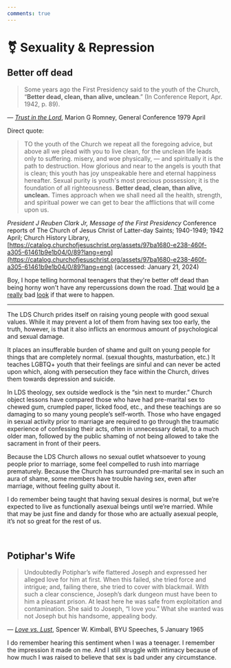 ```yaml
---
comments: true
---
```

# ⚧️ Sexuality & Repression
## Better off dead

>Some years ago the First Presidency said to the youth of the Church, “**Better dead, clean, than alive, unclean**.” (In Conference Report, Apr. 1942, p. 89).

— _[Trust in the Lord](https://www.churchofjesuschrist.org/study/general-conference/1979/04/trust-in-the-lord?lang=eng&id=p31#p31)_, Marion G Romney, General Conference 1979 April

Direct quote:
>TO the youth of the Church we repeat all the foregoing advice, but above all we plead with you to live clean, for the unclean life leads only to suffering. misery, and woe physically, — and spiritually it is the path to destruction. How glorious and near to the angels is youth that is clean; this youth has joy unspeakable here and eternal happiness hereafter. Sexual purity is youth's most precious possession; it is the foundation of all righteousness. **Better dead, clean, than alive, unclean.** Times approach when we shall need all the health, strength, and spiritual power we can get to bear the afflictions that will come upon us.

*President J Reuben Clark Jr, Message of the First Presidency*
Conference reports of The Church of Jesus Christ of Latter-day Saints; 1940-1949; 1942 April; Church History Library, [https://catalog.churchofjesuschrist.org/assets/97ba1680-e238-460f-a305-61461b9e1b04/0/89?lang=eng](https://catalog.churchofjesuschrist.org/assets/97ba1680-e238-460f-a305-61461b9e1b04/0/89?lang=eng) (accessed: January 21, 2024)

Boy, I hope telling hormonal teenagers that they're better off dead than being horny won't have any repercussions down the road. [That](https://www.thechurchnews.com/2021/9/2/23265542/latter-day-saint-youth-suicide-whats-real-how-to-help/) would [be](https://religionnews.com/2016/03/12/study-shows-link-teen-suicide-mormon-populations/) a [really](https://newsroom.churchofjesuschrist.org/article/why-we-need-to-talk-about-suicide) bad [look](https://rationalfaiths.com/mormon-religious-context-and-lgbt-youth-suicides-an-additional-empirical-analysis/) if that were to happen.

---

The LDS Church prides itself on raising young people with good sexual values. While it may prevent a lot of them from having sex too early, the truth, however, is that it also inflicts an enormous amount of psychological and sexual damage.

It places an insufferable burden of shame and guilt on young people for things that are completely normal. (sexual thoughts, masturbation, etc.) It teaches LGBTQ+ youth that their feelings are sinful and can never be acted upon which, along with persecution they face within the Church, drives them towards depression and suicide.

In LDS theology, sex outside wedlock is the “sin next to murder.” Church object lessons have compared those who have had pre-marital sex to chewed gum, crumpled paper, licked food, etc., and these teachings are so damaging to so many young people’s self-worth. Those who have engaged in sexual activity prior to marriage are required to go through the traumatic experience of confessing their acts, often in unnecessary detail, to a much older man, followed by the public shaming of not being allowed to take the sacrament in front of their peers.

Because the LDS Church allows no sexual outlet whatsoever to young people prior to marriage, some feel compelled to rush into marriage prematurely. Because the Church has surrounded pre-marital sex in such an aura of shame, some members have trouble having sex, even after marriage, without feeling guilty about it.

I do remember being taught that having sexual desires is normal, but we’re expected to live as functionally asexual beings until we’re married. While that may be just fine and dandy for those who are actually asexual people, it’s not so great for the rest of us.

&nbsp;

## Potiphar's Wife
> Undoubtedly Potiphar’s wife flattered Joseph and expressed her alleged love for him at first. When this failed, she tried force and intrigue; and, failing there, she tried to cover with blackmail. With such a clear conscience, Joseph’s dark dungeon must have been to him a pleasant prison. At least here he was safe from exploitation and contamination. She said to Joseph, “I love you.” What she wanted was not Joseph but his handsome, appealing body.

— _[Love vs. Lust](https://speeches.byu.edu/talks/spencer-w-kimball_love-vs-lust/)_, Spencer W. Kimball, BYU Speeches, 5 January 1965

I do remember hearing this sentiment when I was a teenager. I remember the impression it made on me. And I still struggle with intimacy because of how much I was raised to believe that sex is bad under any circumstance.

